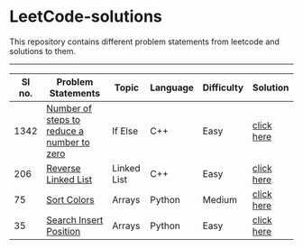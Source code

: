 # LeetCode-solutions
This repository contains different problem statements from leetcode and solutions to them.
***
| Sl no. | Problem Statements | Topic | Language | Difficulty | Solution
| ------ | ------------------ | ----- | -------- | ---------- | --------
|1342| [Number of steps to reduce a number to zero](https://leetcode.com/problems/number-of-steps-to-reduce-a-number-to-zero/) | If Else |C++|Easy|[click here](https://github.com/ShishirMagge/LeetCode-solutions/blob/main/LeetCode/number_of_steps_to_0.cpp) |
|206| [Reverse Linked List](https://leetcode.com/problems/reverse-linked-list/) | Linked List |C++|Easy| [click here](https://github.com/ShishirMagge/LeetCode-solutions/blob/main/LeetCode/linked%20list%20reversal.cpp) |
|75| [Sort Colors](https://leetcode.com/problems/sort-colors/description/) | Arrays |Python|Medium|[click here](https://github.com/ShishirMagge/LeetCode-solutions/blob/main/LeetCode/sortarray.py) |
|35| [Search Insert Position](https://leetcode.com/problems/search-insert-position/description/) | Arrays | Python|Easy|[click here]()|
